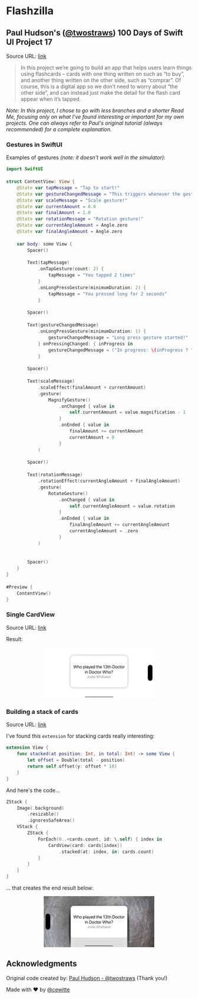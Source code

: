 # Flashzilla

## Paul Hudson's ([@twostraws](https://x.com/twostraws)) 100 Days of Swift UI Project 17

Source URL: [link](https://www.hackingwithswift.com/books/ios-swiftui/flashzilla-introduction)

>In this project we’re going to build an app that helps users learn things using flashcards – cards with one thing written on such as “to buy”, and another thing written on the other side, such as “comprar”. Of course, this is a digital app so we don’t need to worry about “the other side”, and can instead just make the detail for the flash card appear when it’s tapped.

_Note: In this project, I chose to go with less branches and a shorter Read Me, focusing only on what I've found interesting or important for my own projects. One can always refer to Paul's original tutorial (always recommended) for a complete explanation._

### Gestures in SwiftUI

Examples of gestures _(note: it doesn't work well in the simulator)_:

```swift
import SwiftUI

struct ContentView: View {
    @State var tapMessage = "Tap to start!"
    @State var gestureChangedMessage = "This triggers whenever the gesture changes!"
    @State var scaleMessage = "Scale gesture!"
    @State var currentAmount = 0.0
    @State var finalAmount = 1.0
    @State var rotationMessage = "Rotation gesture!"
    @State var currentAngleAmount = Angle.zero
    @State var finalAngleAmount = Angle.zero
    
    var body: some View {
        Spacer()
        
        Text(tapMessage)
            .onTapGesture(count: 2) {
                tapMessage = "You tapped 2 times"
            }
            .onLongPressGesture(minimumDuration: 2) {
                tapMessage = "You pressed long for 2 seconds"
            }
        
        Spacer()
        
        Text(gestureChangedMessage)
            .onLongPressGesture(minimumDuration: 1) {
                gestureChangedMessage = "Long press gesture started!"
            } onPressingChanged: { inProgress in
                gestureChangedMessage = ("In progress: \(inProgress ? "Long pressing": "Long pressing ended")")
            }
        
        Spacer()
        
        Text(scaleMessage)
            .scaleEffect(finalAmount + currentAmount)
            .gesture(
                MagnifyGesture()
                    .onChanged { value in
                        self.currentAmount = value.magnification - 1
                    }
                    .onEnded { value in
                        finalAmount += currentAmount
                        currentAmount = 0
                    }
            )
        
        Spacer()
        
        Text(rotationMessage)
            .rotationEffect(currentAngleAmount + finalAngleAmount)
            .gesture(
                RotateGesture()
                    .onChanged { value in
                        self.currentAngleAmount = value.rotation
                    }
                    .onEnded { value in
                        finalAngleAmount += currentAngleAmount
                        currentAngleAmount = .zero
                    }
            )
        
        
        Spacer()
    }
}

#Preview {
    ContentView()
}
```

### Single CardView

Source URL: [link](https://www.hackingwithswift.com/books/ios-swiftui/designing-a-single-card-view)

Result:

<div align="center">
  <img src="./images/01-single-card-view.gif" width="300"/>
</div>

### Building a stack of cards

Source URL: [link](https://www.hackingwithswift.com/books/ios-swiftui/building-a-stack-of-cards)

I've found this `extension` for stacking cards really interesting:

```swift
extension View {
    func stacked(at position: Int, in total: Int) -> some View {
        let offset = Double(total - position)
        return self.offset(y: offset * 10)
    }
}
```

And here's the code...

```swift
ZStack {
    Image(.background)
        .resizable()
        .ignoresSafeArea()
    VStack {
        ZStack {
            ForEach(0..<cards.count, id: \.self) { index in
                CardView(card: cards[index])
                    .stacked(at: index, in: cards.count)
            }
        }
    }
}
```

... that creates the end result below:

<div align="center">
  <img src="./images/stacked_cards.png" width="300"/>
</div>

## Acknowledgments

Original code created by: [Paul Hudson - @twostraws](https://x.com/twostraws) (Thank you!)

Made with :heart: by [@cewitte](https://x.com/cewitte)
